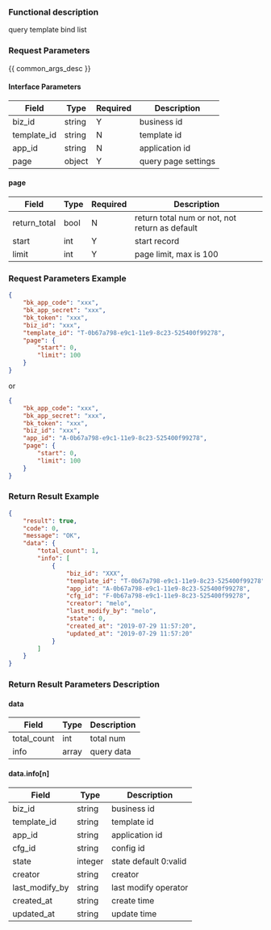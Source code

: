 ### Functional description

query template bind list

### Request Parameters

{{ common_args_desc }}

#### Interface Parameters

| Field        | Type       | Required | Description |
|--------------|------------|----------|-------------|
| biz_id       |  string    | Y        | business id |
| template_id  |  string    | N        | template id |
| app_id       |  string    | N        | application id |
| page         |  object    | Y        | query page settings |

#### page

| Field        | Type   | Required | Description |
|--------------|--------|----------|-------------|
| return_total |  bool  | N        | return total num or not, not return as default |
| start        |  int   | Y        | start record |
| limit        |  int   | Y        | page limit, max is 100 |

### Request Parameters Example

```json
{
    "bk_app_code": "xxx",
    "bk_app_secret": "xxx",
    "bk_token": "xxx",
    "biz_id": "xxx",
    "template_id": "T-0b67a798-e9c1-11e9-8c23-525400f99278",
    "page": {
        "start": 0,
        "limit": 100
    }
}
```

or

```json
{
    "bk_app_code": "xxx",
    "bk_app_secret": "xxx",
    "bk_token": "xxx",
    "biz_id": "xxx",
    "app_id": "A-0b67a798-e9c1-11e9-8c23-525400f99278",
    "page": {
        "start": 0,
        "limit": 100
    }
}
```

### Return Result Example

```json
{
    "result": true,
    "code": 0,
    "message": "OK",
    "data": {
        "total_count": 1,
        "info": [
            {
                "biz_id": "XXX",
                "template_id": "T-0b67a798-e9c1-11e9-8c23-525400f99278",
                "app_id": "A-0b67a798-e9c1-11e9-8c23-525400f99278",
                "cfg_id": "F-0b67a798-e9c1-11e9-8c23-525400f99278",
                "creator": "melo",
                "last_modify_by": "melo",
                "state": 0,
                "created_at": "2019-07-29 11:57:20",
                "updated_at": "2019-07-29 11:57:20"
            }
        ]
    }
}
```

### Return Result Parameters Description

#### data

| Field       | Type      | Description |
|-------------|-----------|-------------|
| total_count | int       | total num |
| info        | array     | query data |

#### data.info[n]

| Field          | Type      | Description  |
|----------------|-----------|--------------|
| biz_id         |  string   | business id  |
| template_id    |  string   | template id  |
| app_id         |  string   | application id |
| cfg_id         |  string   | config id  |
| state          |  integer  | state default 0:valid |
| creator        |  string   | creator |
| last_modify_by |  string   | last modify operator |
| created_at     |  string   | create time |
| updated_at     |  string   | update time |

